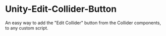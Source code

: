 # Unity-Edit-Collider-Button
An easy way to add the "Edit Collider" button from the Collider components, to any custom script.
